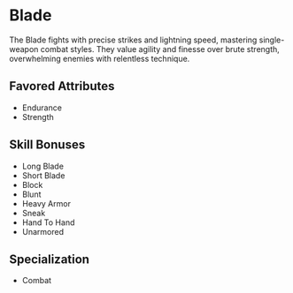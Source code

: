 # Blade

The Blade fights with precise strikes and lightning speed, mastering single-weapon combat styles. They value agility and finesse over brute strength, overwhelming enemies with relentless technique. 

## Favored Attributes
- Endurance
- Strength

## Skill Bonuses
- Long Blade
- Short Blade
- Block
- Blunt
- Heavy Armor
- Sneak
- Hand To Hand
- Unarmored

## Specialization
- Combat
